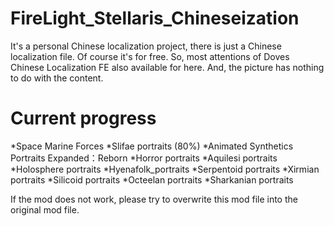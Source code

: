 # FireLight_Stellaris_Chineseization

It's a personal Chinese localization project, there is just a Chinese localization file. Of course it's for free.
So, most attentions of Doves Chinese Localization FE also available for here.
And, the picture has nothing to do with the content.

# Current progress
*Space Marine Forces
*Slifae portraits (80%)
 *Animated Synthetics Portraits Expanded：Reborn
 *Horror portraits
 *Aquilesi portraits 
 *Holosphere portraits
 *Hyenafolk_portraits
 *Serpentoid portraits 
 *Xirmian portraits
 *Silicoid portraits
 *Octeelan portraits
 *Sharkanian portraits
 
 If the mod does not work, please try to overwrite this mod file into the original mod file.
